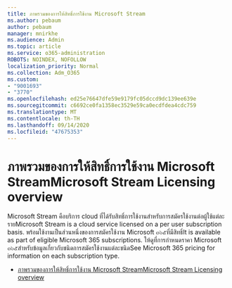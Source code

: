 ```yaml
---
title: ภาพรวมของการให้สิทธิ์การใช้งาน Microsoft Stream
ms.author: pebaum
author: pebaum
manager: mnirkhe
ms.audience: Admin
ms.topic: article
ms.service: o365-administration
ROBOTS: NOINDEX, NOFOLLOW
localization_priority: Normal
ms.collection: Adm_O365
ms.custom:
- "9001693"
- "3770"
ms.openlocfilehash: ed25e76647dfe59e9179fc05dccd9dc139ee639e
ms.sourcegitcommit: c6692ce0fa1358ec3529e59ca0ecdfdea4cdc759
ms.translationtype: MT
ms.contentlocale: th-TH
ms.lasthandoff: 09/14/2020
ms.locfileid: "47675353"
---
```

# <a name="microsoft-stream-licensing-overview"></a><span data-ttu-id="71cd2-102">ภาพรวมของการให้สิทธิ์การใช้งาน Microsoft Stream</span><span class="sxs-lookup"><span data-stu-id="71cd2-102">Microsoft Stream Licensing overview</span></span>

<span data-ttu-id="71cd2-103">Microsoft Stream คือบริการ cloud ที่ได้รับสิทธิ์การใช้งานสำหรับการสมัครใช้งานต่อผู้ใช้แต่ละราย</span><span class="sxs-lookup"><span data-stu-id="71cd2-103">Microsoft Stream is a cloud service licensed on a per user subscription basis.</span></span> <span data-ttu-id="71cd2-104">พร้อมใช้งานเป็นส่วนหนึ่งของการสมัครใช้งาน Microsoft ๓๖๕ที่มีสิทธิ์</span><span class="sxs-lookup"><span data-stu-id="71cd2-104">It is available as part of eligible Microsoft 365 subscriptions.</span></span> <span data-ttu-id="71cd2-105">ให้ดูที่การกำหนดราคา Microsoft ๓๖๕สำหรับข้อมูลเกี่ยวกับชนิดการสมัครใช้งานแต่ละชนิด</span><span class="sxs-lookup"><span data-stu-id="71cd2-105">See Microsoft 365 pricing for information on each subscription type.</span></span>

- [<span data-ttu-id="71cd2-106">ภาพรวมของการให้สิทธิ์การใช้งาน Microsoft Stream</span><span class="sxs-lookup"><span data-stu-id="71cd2-106">Microsoft Stream Licensing overview</span></span>](https://docs.microsoft.com/stream/license-overview)